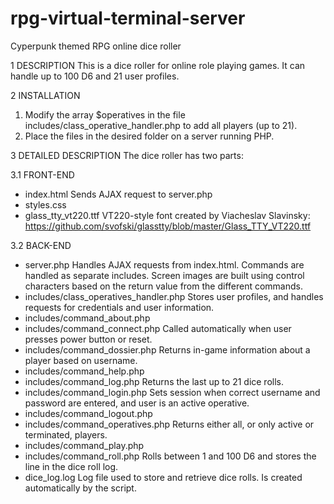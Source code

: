 # rpg-virtual-terminal-server
Cyperpunk themed RPG online dice roller

1 DESCRIPTION
This is a dice roller for online role playing games. It can handle up to 100 D6 and 21 user profiles.

2 INSTALLATION
1. Modify the array $operatives in the file includes/class_operative_handler.php to add all players (up to 21).
2. Place the files in the desired folder on a server running PHP.

3 DETAILED DESCRIPTION
The dice roller has two parts:

3.1 FRONT-END
* index.html															Sends AJAX request to server.php
* styles.css
* glass_tty_vt220.ttf											VT220-style font created by Viacheslav Slavinsky: https://github.com/svofski/glasstty/blob/master/Glass_TTY_VT220.ttf

3.2 BACK-END
* server.php															Handles AJAX requests from index.html. Commands are handled as separate includes. Screen images are built using control characters based on the return value from the different commands.
* includes/class_operatives_handler.php		Stores user profiles, and handles requests for credentials and user information.
* includes/command_about.php
* includes/command_connect.php						Called automatically when user presses power button or reset.
* includes/command_dossier.php						Returns in-game information about a player based on username.
* includes/command_help.php
* includes/command_log.php								Returns the last up to 21 dice rolls.
* includes/command_login.php							Sets session when correct username and password are entered, and user is an active operative.
* includes/command_logout.php
* includes/command_operatives.php					Returns either all, or only active or terminated, players.
* includes/command_play.php
* includes/command_roll.php								Rolls between 1 and 100 D6 and stores the line in the dice roll log.
* dice_log.log														Log file used to store and retrieve dice rolls. Is created automatically by the script.
